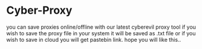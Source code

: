 # Cyber-Proxy
 you can save proxies online/offline with our latest cyberevil proxy tool if you wish to save the proxy file in your system it will be saved as .txt file or if you wish to save in cloud you will get pastebin link. hope you will like this..
